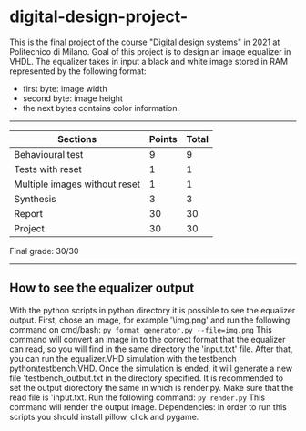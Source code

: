 # digital-design-project-
This is the final project of the course "Digital design systems" in 2021 at Politecnico di Milano.
Goal of this project is to design an image equalizer in VHDL. The equalizer takes in input a black and white image stored in RAM represented by the following format:
- first byte: image width
- second byte: image height
- the next bytes contains color information.

---

| Sections | Points | Total | 
| ----------- | ----------- | ----------- |
| Behavioural test | 9 | 9 |
| Tests with reset | 1 | 1 |
| Multiple images without reset | 1 | 1 |
| Synthesis | 3 | 3 |
| Report | 30 | 30 |
| Project | 30 | 30 |

Final grade: 30/30

---
## How to see the equalizer output
With the python scripts in python directory it is possible to see the equalizer output.
First, chose an image, for example '\img.png' and run the following command on cmd/bash:
`py format_generator.py --file=img.png`
This command will convert an image in to the correct format that the equalizer can read, so you will find in the same directory the 'input.txt' file.
After that, you can run the equalizer.VHD simulation with the testbench python\testbench.VHD. Once the simulation is ended, it will generate a new file 'testbench_outbut.txt in the directory specified. It is recommended to set the output diorectory the same in which is render.py. Make sure that the read file is 'input.txt.
Run the following command:
`py render.py`
This command will render the output image.
Dependencies: in order to run this scripts you should install pillow, click and pygame.
